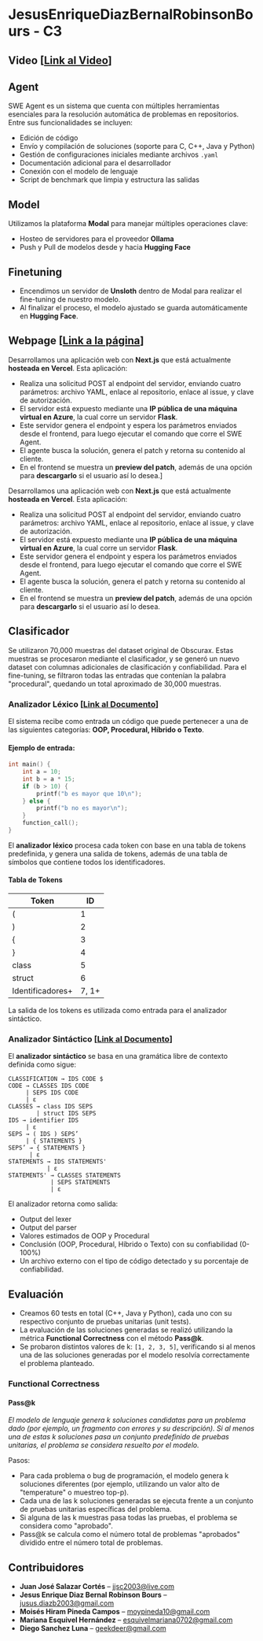 # JesusEnriqueDiazBernalRobinsonBours - C3

## Video [[Link al Video](https://www.youtube.com/watch?v=SnsAAUf-JXo)]

## Agent

SWE Agent es un sistema que cuenta con múltiples herramientas esenciales para la resolución automática de problemas en repositorios. Entre sus funcionalidades se incluyen:

- Edición de código
- Envío y compilación de soluciones (soporte para C, C++, Java y Python)
- Gestión de configuraciones iniciales mediante archivos `.yaml`
- Documentación adicional para el desarrollador
- Conexión con el modelo de lenguaje
- Script de benchmark que limpia y estructura las salidas

## Model

Utilizamos la plataforma **Modal** para manejar múltiples operaciones clave:

- Hosteo de servidores para el proveedor **Ollama**
- Push y Pull de modelos desde y hacia **Hugging Face**

## Finetuning

- Encendimos un servidor de **Unsloth** dentro de Modal para realizar el fine-tuning de nuestro modelo.
- Al finalizar el proceso, el modelo ajustado se guarda automáticamente en **Hugging Face**.

## Webpage [[Link a la página](https://c3-swe-agent.vercel.app/)]

Desarrollamos una aplicación web con **Next.js** que está actualmente **hosteada en Vercel**. Esta aplicación:

- Realiza una solicitud POST al endpoint del servidor, enviando cuatro parámetros: archivo YAML, enlace al repositorio, enlace al issue, y clave de autorización.
- El servidor está expuesto mediante una **IP pública de una máquina virtual en Azure**, la cual corre un servidor **Flask**.
- Este servidor genera el endpoint y espera los parámetros enviados desde el frontend, para luego ejecutar el comando que corre el SWE Agent.
- El agente busca la solución, genera el patch y retorna su contenido al cliente.
- En el frontend se muestra un **preview del patch**, además de una opción para **descargarlo** si el usuario así lo desea.]

Desarrollamos una aplicación web con **Next.js** que está actualmente **hosteada en Vercel**. Esta aplicación:

- Realiza una solicitud POST al endpoint del servidor, enviando cuatro parámetros: archivo YAML, enlace al repositorio, enlace al issue, y clave de autorización.
- El servidor está expuesto mediante una **IP pública de una máquina virtual en Azure**, la cual corre un servidor **Flask**.
- Este servidor genera el endpoint y espera los parámetros enviados desde el frontend, para luego ejecutar el comando que corre el SWE Agent.
- El agente busca la solución, genera el patch y retorna su contenido al cliente.
- En el frontend se muestra un **preview del patch**, además de una opción para **descargarlo** si el usuario así lo desea.

## Clasificador

Se utilizaron 70,000 muestras del dataset original de Obscurax. Estas muestras se procesaron mediante el clasificador, y se generó un nuevo dataset con columnas adicionales de clasificación y confiabilidad. Para el fine-tuning, se filtraron todas las entradas que contenían la palabra "procedural", quedando un total aproximado de 30,000 muestras.

### Analizador Léxico [[Link al Documento](https://drive.google.com/file/d/1jpbVdxEE62At6rxIpu3xk58cQp_EtmQG/view?usp=sharing)]

El sistema recibe como entrada un código que puede pertenecer a una de las siguientes categorías: **OOP, Procedural, Híbrido o Texto**.

#### Ejemplo de entrada:

```c
int main() {
    int a = 10;
    int b = a * 15;
    if (b > 10) {
        printf("b es mayor que 10\n");
    } else {
        printf("b no es mayor\n");
    }
    function_call();
}
```

El **analizador léxico** procesa cada token con base en una tabla de tokens predefinida, y genera una salida de tokens, además de una tabla de símbolos que contiene todos los identificadores.

#### Tabla de Tokens

| Token            | ID    |
| ---------------- | ----- |
| (                | 1     |
| )                | 2     |
| {                | 3     |
| }                | 4     |
| class            | 5     |
| struct           | 6     |
| Identificadores+ | 7, 1+ |

La salida de los tokens es utilizada como entrada para el analizador sintáctico.

### Analizador Sintáctico [[Link al Documento](https://drive.google.com/file/d/1mu3DX20ey_zug8y3x-iHzZHzqAV-M2s-/view?usp=sharing)]

El **analizador sintáctico** se basa en una gramática libre de contexto definida como sigue:

```
CLASSIFICATION → IDS CODE $
CODE → CLASSES IDS CODE
     | SEPS IDS CODE
     | ε
CLASSES → class IDS SEPS
        | struct IDS SEPS
IDS → identifier IDS
     | ε
SEPS → ( IDS ) SEPS’
     | { STATEMENTS }
SEPS’ → { STATEMENTS }
      | ε
STATEMENTS → IDS STATEMENTS'
           | ε
STATEMENTS' → CLASSES STATEMENTS
            | SEPS STATEMENTS
            | ε
```

El analizador retorna como salida:

- Output del lexer
- Output del parser
- Valores estimados de OOP y Procedural
- Conclusión (OOP, Procedural, Híbrido o Texto) con su confiabilidad (0-100%)
- Un archivo externo con el tipo de código detectado y su porcentaje de confiabilidad.

## Evaluación

- Creamos 60 tests en total (C++, Java y Python), cada uno con su respectivo conjunto de pruebas unitarias (unit tests).
- La evaluación de las soluciones generadas se realizó utilizando la métrica **Functional Correctness** con el método **Pass@k**.
- Se probaron distintos valores de k: `[1, 2, 3, 5]`, verificando si al menos una de las soluciones generadas por el modelo resolvía correctamente el problema planteado.

### Functional Correctness

#### Pass@k

_El modelo de lenguaje genera k soluciones candidatas para un problema dado (por ejemplo, un fragmento con errores y su descripción). Si al menos una de estas k soluciones pasa un conjunto predefinido de pruebas unitarias, el problema se considera resuelto por el modelo._

Pasos:

- Para cada problema o bug de programación, el modelo genera k soluciones diferentes (por ejemplo, utilizando un valor alto de "temperature" o muestreo top-p).
- Cada una de las k soluciones generadas se ejecuta frente a un conjunto de pruebas unitarias específicas del problema.
- Si alguna de las k muestras pasa todas las pruebas, el problema se considera como "aprobado".
- Pass@k se calcula como el número total de problemas "aprobados" dividido entre el número total de problemas.

## Contribuidores

- **Juan José Salazar Cortés** – [jjsc2003@live.com](mailto:jjsc2003@live.com)
- **Jesus Enrique Diaz Bernal Robinson Bours** – [jusus.diazb2003@gmail.com](mailto:jusus.diazb2003@gmail.com)
- **Moisés Hiram Pineda Campos** – [moypineda10@gmail.com](mailto:moypineda10@gmail.com)
- **Mariana Esquivel Hernández** – [esquivelmariana0702@gmail.com](mailto:esquivelmariana0702@gmail.com)
- **Diego Sanchez Luna** – [geekdeer@gmail.com](mailto:geekdeer@gmail.com)
